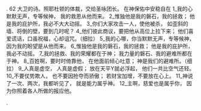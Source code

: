 . 62 
大卫的诗。照耶杜顿的体裁，交给圣咏团长。 
在神保佑中安稳自在 
1_我的心默默无声，专等候神， 
我的救恩从他而来。 
2_惟独他是我的磐石，我的拯救； 
他是我的庇护所，我必不大大动摇。 
3_你们大家攻击一人，使他被杀， 
如歪斜的墙、将倒的壁，要到几时呢？ 
4_他们彼此商议，要把他从高位上拉下来； 
他们喜爱谎话，口虽祝福，心却诅咒。（细拉） 
5_我的心哪，你当默默无声，专等候神， 
因为我的盼望是从他而来。 
6_惟独他是我的磐石，我的拯救； 
他是我的庇护所，我必不动摇。 
7_我的拯救、我的荣耀都在于神； 
我力量的磐石、我的避难所都在于神。 
8_百姓啊，要时时倚靠他， 
在他面前倾心吐意； 
神是我们的避难所。（细拉） 
9_人真是虚空， 
人真是虚假； 
放在天平Y就必浮起， 
他们一共比空气还轻。 
10_不要仗势欺人， 
也不要因抢夺而骄傲； 
若财宝加增，不要放在心上。 
11_神说了一次、两次，我都听见了， 
就是能力属乎神。 
12_主啊，慈爱也是属乎你， 
因为你照着各人所做的报应他。 

.